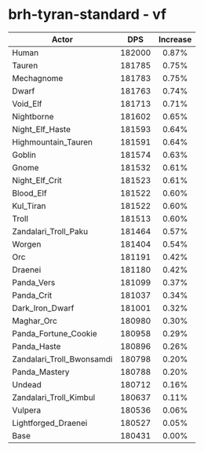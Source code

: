 # brh-tyran-standard - vf
| Actor | DPS | Increase |
|---|:---:|:---:|
|Human|182000|0.87%|
|Tauren|181785|0.75%|
|Mechagnome|181783|0.75%|
|Dwarf|181763|0.74%|
|Void_Elf|181713|0.71%|
|Nightborne|181602|0.65%|
|Night_Elf_Haste|181593|0.64%|
|Highmountain_Tauren|181591|0.64%|
|Goblin|181574|0.63%|
|Gnome|181532|0.61%|
|Night_Elf_Crit|181523|0.61%|
|Blood_Elf|181522|0.60%|
|Kul_Tiran|181522|0.60%|
|Troll|181513|0.60%|
|Zandalari_Troll_Paku|181464|0.57%|
|Worgen|181404|0.54%|
|Orc|181191|0.42%|
|Draenei|181180|0.42%|
|Panda_Vers|181099|0.37%|
|Panda_Crit|181037|0.34%|
|Dark_Iron_Dwarf|181001|0.32%|
|Maghar_Orc|180980|0.30%|
|Panda_Fortune_Cookie|180958|0.29%|
|Panda_Haste|180896|0.26%|
|Zandalari_Troll_Bwonsamdi|180798|0.20%|
|Panda_Mastery|180788|0.20%|
|Undead|180712|0.16%|
|Zandalari_Troll_Kimbul|180637|0.11%|
|Vulpera|180536|0.06%|
|Lightforged_Draenei|180527|0.05%|
|Base|180431|0.00%|
